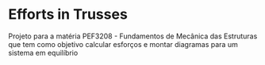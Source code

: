 # Efforts in Trusses
Projeto para a matéria PEF3208 - Fundamentos de Mecânica das Estruturas que tem como objetivo calcular esforços e montar diagramas para um sistema em equilíbrio
